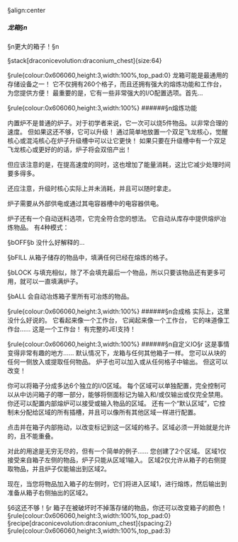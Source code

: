 §align:center
##### 龙箱§n
§n更大的箱子！§n

§stack[draconicevolution:draconium_chest]{size:64}

§rule{colour:0x606060,height:3,width:100%,top_pad:0}
龙箱可能是最通用的存储设备之一！
它不仅拥有260个格子，而且还拥有强大的熔炼功能和工作台，为您提供方便！
最重要的是，它有一些非常强大的I/O配置选项。首先...

§rule{colour:0x606060,height:3,width:100%}
######§n熔炼功能

内置炉不是普通的炉子。对于初学者来说，它一次可以烧5件物品。以非常合理的速度。
但如果这还不够，它可以升级！ 通过简单地放置一个双足飞龙核心，觉醒核心或混沌核心在炉子升级槽中可以让它更快！
如果只要在升级槽中有一个双足飞龙核心或更好的的话，炉子将会双倍产出！

但应该注意的是，在提高速度的同时，这也增加了能量消耗，这比它减少处理时间要多得多。

还应注意，升级时核心实际上并未消耗，并且可以随时拿走。

炉子需要从外部供电或通过其电容器槽中的电容器供电。

炉子还有一个自动送料选项，它完全符合您的想法。
它自动从库存中提供熔炉冶炼物品。
有4种模式：

§bOFF§b
没什么好解释的…

§bFILL
从箱子储存的物品中，填满任何已经在熔炼的格子。

§bLOCK
与填充相似，除了不会填充最后一个物品，所以只要该物品还有更多可用，就可以一直填满炉子。

§bALL
会自动冶炼箱子里所有可冶炼的物品。

§rule{colour:0x606060,height:3,width:100%}
######§n合成格
实际上，这里没什么好说的。
它看起来像一个工作台，
它闻起来像一个工作台，
它的味道像工作台......
这是一个工作台！
有完整的JEI支持！

§rule{colour:0x606060,height:3,width:100%}
######§n自定义IO§r
这是事情变得非常有趣的地方......
默认情况下，龙箱与任何其他箱子一样。 您可以从块的任何一侧放入或提取任何物品。
炉子也可以加入或从任何格子中输出。
但这可以改变！

你可以将箱子分成多达6个独立的I/O区域。
每个区域可以单独配置，完全控制可以从中访问箱子的哪一部分，能够将侧面标记为输入和/或仅输出或仅完全禁用。
你还可以配置内部熔炉可以接受或输入物品的区域。
还有一个“默认区域”，它控制未分配给区域的所有插槽，并且可以像所有其他区域一样进行配置。

点击并在箱子内部拖动，以改变标记到这一区域的格子。区域必须一开始就是允许的，且不能重叠。

对此的用途是无穷无尽的，但有一个简单的例子......
您创建了2个区域。
区域1仅接受来自箱子左侧的物品，炉子只能从区域1输入。
区域2仅允许从箱子的右侧提取物品，并且炉子仅能输出到区域2。

现在，当您将物品加入箱子的左侧时，它们将进入区域1，进行熔炼，然后输出到准备从箱子右侧抽出的区域2。

§6这还不够！§r
箱子在被破坏时不掉落存储的物品，你还可以改变箱子的颜色！
§rule{colour:0x606060,height:3,width:100%,top_pad:0}
§recipe[draconicevolution:draconium_chest]{spacing:2}
§rule{colour:0x606060,height:3,width:100%,top_pad:3}